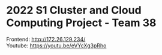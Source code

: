 # 2022 S1 Cluster and Cloud Computing Project - Team 38

Frontend: http://172.26.129.234/
<br>
Youtube: https://youtu.be/eVYcXg3pRho
